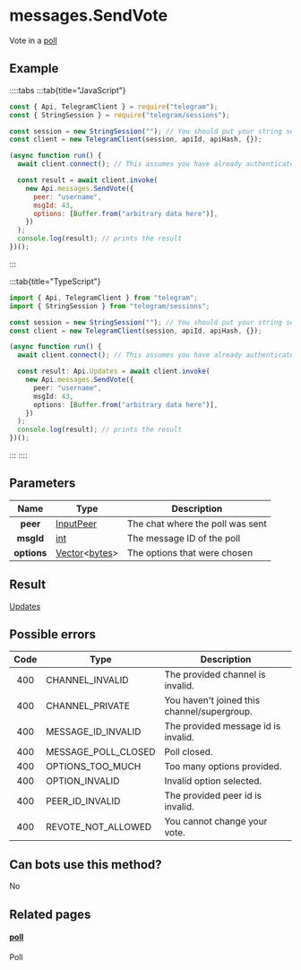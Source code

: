 # messages.SendVote

Vote in a [poll](https://core.telegram.org/constructor/poll)

## Example

::::tabs
:::tab{title="JavaScript"}

```js
const { Api, TelegramClient } = require("telegram");
const { StringSession } = require("telegram/sessions");

const session = new StringSession(""); // You should put your string session here
const client = new TelegramClient(session, apiId, apiHash, {});

(async function run() {
  await client.connect(); // This assumes you have already authenticated with .start()

  const result = await client.invoke(
    new Api.messages.SendVote({
      peer: "username",
      msgId: 43,
      options: [Buffer.from("arbitrary data here")],
    })
  );
  console.log(result); // prints the result
})();
```

:::

:::tab{title="TypeScript"}

```ts
import { Api, TelegramClient } from "telegram";
import { StringSession } from "telegram/sessions";

const session = new StringSession(""); // You should put your string session here
const client = new TelegramClient(session, apiId, apiHash, {});

(async function run() {
  await client.connect(); // This assumes you have already authenticated with .start()

  const result: Api.Updates = await client.invoke(
    new Api.messages.SendVote({
      peer: "username",
      msgId: 43,
      options: [Buffer.from("arbitrary data here")],
    })
  );
  console.log(result); // prints the result
})();
```

:::
::::

## Parameters

|    Name     | Type                                                                                               | Description                      |
| :---------: | -------------------------------------------------------------------------------------------------- | -------------------------------- |
|  **peer**   | [InputPeer](https://core.telegram.org/type/InputPeer)                                              | The chat where the poll was sent |
|  **msgId**  | [int](https://core.telegram.org/type/int)                                                          | The message ID of the poll       |
| **options** | [Vector](https://core.telegram.org/type/Vector%20t)<[bytes](https://core.telegram.org/type/bytes)> | The options that were chosen     |

## Result

[Updates](https://core.telegram.org/type/Updates)

## Possible errors

| Code | Type                | Description                                 |
| :--: | ------------------- | ------------------------------------------- |
| 400  | CHANNEL_INVALID     | The provided channel is invalid.            |
| 400  | CHANNEL_PRIVATE     | You haven't joined this channel/supergroup. |
| 400  | MESSAGE_ID_INVALID  | The provided message id is invalid.         |
| 400  | MESSAGE_POLL_CLOSED | Poll closed.                                |
| 400  | OPTIONS_TOO_MUCH    | Too many options provided.                  |
| 400  | OPTION_INVALID      | Invalid option selected.                    |
| 400  | PEER_ID_INVALID     | The provided peer id is invalid.            |
| 400  | REVOTE_NOT_ALLOWED  | You cannot change your vote.                |

## Can bots use this method?

No

## Related pages

#### [poll](https://core.telegram.org/constructor/poll)

Poll
